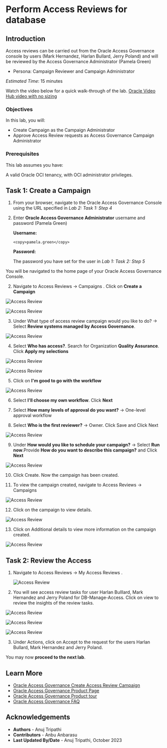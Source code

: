 # Perform Access Reviews for database

## Introduction

Access reviews can be carried out from the Oracle Access Governance console by users (Mark Hernandez, Harlan Bullard, Jerry Poland) and will be reviewed by the Access Governance Administrator (Pamela Green)

* Persona: Campaign Reviewer and Campaign Administrator

*Estimated Time*: 15 minutes

Watch the video below for a quick walk-through of the lab.
[Oracle Video Hub video with no sizing](videohub:1_0sz90jrj)

### Objectives

In this lab, you will:

* Create Campaign as the Campaign Administrator
* Approve Access Review requests as Access Governance Campaign Administrator

### Prerequisites

This lab assumes you have:

A valid Oracle OCI tenancy, with OCI administrator privileges.

## Task 1: Create a Campaign

1. From your browser, navigate to the Oracle Access Governance Console using the URL specified in *Lab 2: Task 1: Step 4*


2. Enter **Oracle Access Governance Administrator** username and password (Pamela Green)

    **Username:**
    ```
    <copy>pamela.green</copy>
    ```

    **Password:**
    
    The password you have set for the user in *Lab 1: Task 2: Step 5*


  You will be navigated to the home page of your Oracle Access Governance Console.


2. Navigate to Access Reviews -> Campaigns . Click on **Create a Campaign**

  ![Access Review](images/navigate-campaigns.png)

  ![Access Review](images/create-campaign.png)

3. Under What type of access review campaign would you like to do? -> Select **Review systems managed by Access Governance**.

  ![Access Review](images/access-review-ag.png)

4. Select **Who has access?**. Search for Organization **Quality Assurance**. Click **Apply my selections**

  ![Access Review](images/who-has-access.png)

  ![Access Review](images/quality-assurance.png)

5. Click on **I'm good to go with the workflow**

  ![Access Review](images/select-workflow.png)

6. Select **I'll choose my own workflow**. Click **Next**

7. Select **How many levels of approval do you want?** -> One-level approval workflow

8. Select **Who is the first reviewer?** -> Owner. Click Save and Click Next

  ![Access Review](images/edit-workflow.png)

9. Under **How would you like to schedule your campaign?** -> Select **Run now**.Provide **How do you want to describe this campaign?** and Click **Next**

  ![Access Review](images/create-workflow.png)

10. Click Create. Now the campaign has been created.

11. To view the campaign created, navigate to Access Reviews -> Campaigns

  ![Access Review](images/campaign-name.png)

12. Click on the campaign to view details.

  ![Access Review](images/view-campaign.png)

13. Click on Additional details to view more information on the campaign created.

  ![Access Review](images/campaign-details.png)

## Task 2: Review the Access

1. Navigate to Access Reviews -> My Access Reviews .

   ![Access Review](images/view-access-review-request.png)

2. You will see access review tasks for user Harlan Bulllard, Mark Hernandez and Jerry Poland for DB-Manage-Access. Click on view to review the insights of the review tasks.

  ![Access Review](images/harlan-user.png)

  ![Access Review](images/jerry-user.png)

  ![Access Review](images/mark-user.png)

3. Under Actions, click on Accept to the request for the users Harlan Bullard, Mark Hernandez and Jerry Poland.

  You may now **proceed to the next lab**.

## Learn More

* [Oracle Access Governance Create Access Review Campaign](https://docs.oracle.com/en/cloud/paas/access-governance/pdapg/index.html)
* [Oracle Access Governance Product Page](https://www.oracle.com/security/cloud-security/access-governance/)
* [Oracle Access Governance Product tour](https://www.oracle.com/webfolder/s/quicktours/paas/pt-sec-access-governance/index.html)
* [Oracle Access Governance FAQ](https://www.oracle.com/security/cloud-security/access-governance/faq/)

## Acknowledgements

* **Authors** - Anuj Tripathi
* **Contributors** - Anbu Anbarasu
* **Last Updated By/Date** - Anuj Tripathi, October 2023
